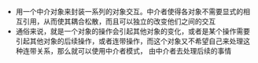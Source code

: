 - 用一个中介对象来封装一系列的对象交互。中介者使得各对象不需要显式的相互引用，从而使其耦合松散，而且可以独立的改变他们之间的交互
- 通俗来说，就是一个对象的操作会引起其他对象的变化，或者是某个操作需要引起其他对象的后续操作，或者连带操作，而这个对象又不希望自己来处理这种连带关系，那么就可以使用中介者模式，
由中介者去处理后续的事情